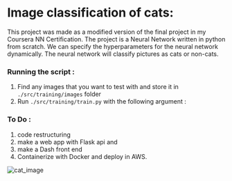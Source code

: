 # Image classification of cats:

This project was made as a modified version of the final project in my Coursera NN Certification. The project is a Neural Network written in python from scratch. We can specify the hyperparameters for the neural network dynamically. The neural network will classify pictures as cats or non-cats.

### Running the script :

1. Find any images that you want to test with and store it in ```./src/training/images``` folder
2. Run ```./src/training/train.py``` with the following argument :

### To Do :
1. code restructuring
2. make a web app with Flask api and 
3. make a Dash front end
4. Containerize with Docker and deploy in AWS.

![cat_image](https://github.com/abhi094/Educational-Projects/blob/master/Neural%20Networks%20in%20Python/images/cat.png)
